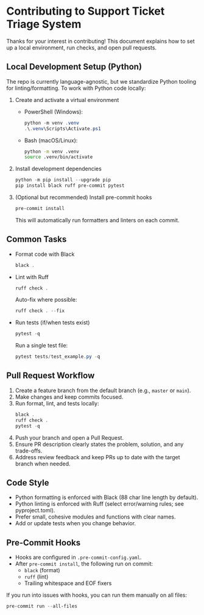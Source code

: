 # Contributing to Support Ticket Triage System

Thanks for your interest in contributing! This document explains how to set up a local environment, run checks, and open pull requests.

## Local Development Setup (Python)

The repo is currently language-agnostic, but we standardize Python tooling for linting/formatting. To work with Python code locally:

1. Create and activate a virtual environment
   - PowerShell (Windows):
     ```powershell
     python -m venv .venv
     .\.venv\Scripts\Activate.ps1
     ```
   - Bash (macOS/Linux):
     ```bash
     python -m venv .venv
     source .venv/bin/activate
     ```

2. Install development dependencies
   ```powershell
   python -m pip install --upgrade pip
   pip install black ruff pre-commit pytest
   ```

3. (Optional but recommended) Install pre-commit hooks
   ```powershell
   pre-commit install
   ```
   This will automatically run formatters and linters on each commit.

## Common Tasks

- Format code with Black
  ```powershell
  black .
  ```

- Lint with Ruff
  ```powershell
  ruff check .
  ```
  Auto-fix where possible:
  ```powershell
  ruff check . --fix
  ```

- Run tests (if/when tests exist)
  ```powershell
  pytest -q
  ```
  Run a single test file:
  ```powershell
  pytest tests/test_example.py -q
  ```

## Pull Request Workflow

1. Create a feature branch from the default branch (e.g., `master` or `main`).
2. Make changes and keep commits focused.
3. Run format, lint, and tests locally:
   ```powershell
   black .
   ruff check .
   pytest -q
   ```
4. Push your branch and open a Pull Request.
5. Ensure PR description clearly states the problem, solution, and any trade-offs.
6. Address review feedback and keep PRs up to date with the target branch when needed.

## Code Style

- Python formatting is enforced with Black (88 char line length by default).
- Python linting is enforced with Ruff (select error/warning rules; see pyproject.toml).
- Prefer small, cohesive modules and functions with clear names.
- Add or update tests when you change behavior.

## Pre-Commit Hooks

- Hooks are configured in `.pre-commit-config.yaml`.
- After `pre-commit install`, the following run on commit:
  - `black` (format)
  - `ruff` (lint)
  - Trailing whitespace and EOF fixers

If you run into issues with hooks, you can run them manually on all files:
```powershell
pre-commit run --all-files
```

